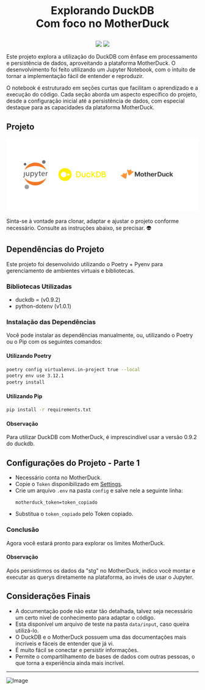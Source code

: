 # <p align="center">Explorando DuckDB<br>Com foco no MotherDuck</p>

<p align="center">
<img src="http://img.shields.io/static/v1?label=LICENCA&message=...&color=GREEN&style=for-the-badge"/>     
<img src="http://img.shields.io/static/v1?label=STATUS&message=N/A&color=GREEN&style=for-the-badge"/>
</p>

Este projeto explora a utilização do DuckDB com ênfase em processamento e persistência de dados, aproveitando a plataforma MotherDuck. O desenvolvimento foi feito utilizando um Jupyter Notebook, com o intuito de tornar a implementação fácil de entender e reproduzir.

O notebook é estruturado em seções curtas que facilitam o aprendizado e a execução do código. Cada seção aborda um aspecto específico do projeto, desde a configuração inicial até a persistência de dados, com especial destaque para as capacidades da plataforma MotherDuck.

## Projeto

![Diagram](https://github.com/tonsatomicos/exploring-duckdb-and-motherduck/blob/main/assets/diagram_pipeline.png?raw=true)

Sinta-se à vontade para clonar, adaptar e ajustar o projeto conforme necessário. Consulte as instruções abaixo, se precisar. :alien:

## Dependências do Projeto

Este projeto foi desenvolvido utilizando o Poetry + Pyenv para gerenciamento de ambientes virtuais e bibliotecas.

### Bibliotecas Utilizadas

- duckdb = (v0.9.2)
- python-dotenv (v1.0.1)

### Instalação das Dependências

Você pode instalar as dependências manualmente, ou, utilizando o Poetry ou o Pip com os seguintes comandos:

#### Utilizando Poetry

```bash
poetry config virtualenvs.in-project true --local
poetry env use 3.12.1
poetry install

```

#### Utilizando Pip

```bash
pip install -r requirements.txt

```

#### Observação

Para utilizar DuckDB com MotherDuck, é imprescindível usar a versão 0.9.2 do duckdb.

## Configurações do Projeto - Parte 1

- Necessário conta no MotherDuck.
- Copie o <code>Token</code> disponibilizado em <a href="https://app.motherduck.com/settings">Settings</a>.
- Crie um arquivo <code>.env</code> na pasta <code>config</code> e salve nele a seguinte linha: <pre><code>motherduck_token=token_copiado</code></pre>
- Substitua o <code>token_copiado</code> pelo Token copiado.

### Conclusão

Agora você estará pronto para explorar os limites MotherDuck.

#### Observação

Após persistirmos os dados da "stg" no MotherDuck, indico você montar e executar as querys diretamente na plataforma, ao invés de usar o Jupyter.

## Considerações Finais

- A documentação pode não estar tão detalhada, talvez seja necessário um certo nível de conhecimento para adaptar o código.
- Esta disponível um arquivo de teste na pasta <code>data/input</code>, caso queira utilizá-lo.
- O DuckDB e o MotherDuck possuem uma das documentações mais incríveis e fáceis de entender que já vi.
- É muito fácil se conectar e persistir informações.
- Permite o compartilhamento de bases de dados com outras pessoas, o que torna a experiência ainda mais incrível.

<hr>

![Image](https://i.imgur.com/p4vnGAN.gif)
